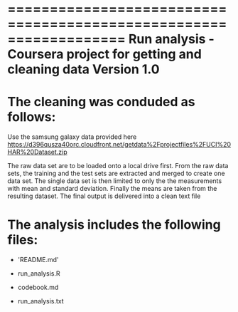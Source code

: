 ==================================================================
Run analysis - Coursera project for getting and cleaning data
Version 1.0
==================================================================

The cleaning was conduded as follows:
==================================================================

Use the samsung galaxy data provided here 
https://d396qusza40orc.cloudfront.net/getdata%2Fprojectfiles%2FUCI%20HAR%20Dataset.zip

The raw data set are to be loaded onto a local drive first.
From the raw data sets, the training and the test sets are extracted and merged to create one data set.
The single data set is then limited to only the the measurements with mean and standard deviation. 
Finally the means are taken from the resulting dataset.
The final output is delivered into a clean text file


The analysis includes the following files:
=========================================

- 'README.md'

- run_analysis.R

- codebook.md

- run_analysis.txt

